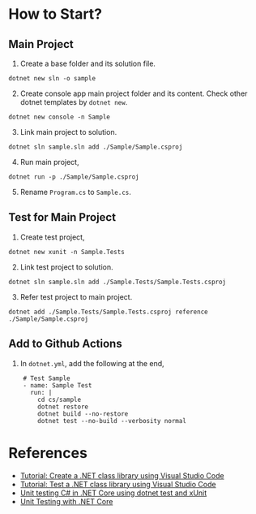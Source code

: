 # How to Start?

## Main Project
1. Create a base folder and its solution file. 
```
dotnet new sln -o sample 
```
2. Create console app main project folder and its content. Check other dotnet templates by `dotnet new`.
```
dotnet new console -n Sample
```
3. Link main project to solution. 
```
dotnet sln sample.sln add ./Sample/Sample.csproj
```
4. Run main project,
```
dotnet run -p ./Sample/Sample.csproj
```
5. Rename `Program.cs` to `Sample.cs`.

## Test for Main Project
1. Create test project,
```
dotnet new xunit -n Sample.Tests
```
2. Link test project to solution. 
```
dotnet sln sample.sln add ./Sample.Tests/Sample.Tests.csproj
```
3. Refer test project to main project.
```
dotnet add ./Sample.Tests/Sample.Tests.csproj reference ./Sample/Sample.csproj
```

## Add to Github Actions
1. In `dotnet.yml`, add the following at the end, 
```
    # Test Sample
    - name: Sample Test
      run: |
        cd cs/sample
        dotnet restore
        dotnet build --no-restore
        dotnet test --no-build --verbosity normal
```

# References
- [Tutorial: Create a .NET class library using Visual Studio Code](https://docs.microsoft.com/en-us/dotnet/core/tutorials/library-with-visual-studio-code?pivots=dotnet-5-0)
- [Tutorial: Test a .NET class library using Visual Studio Code](https://docs.microsoft.com/en-us/dotnet/core/tutorials/testing-library-with-visual-studio-code?pivots=dotnet-5-0)
- [Unit testing C# in .NET Core using dotnet test and xUnit](https://docs.microsoft.com/en-us/dotnet/core/testing/unit-testing-with-dotnet-test)
- [Unit Testing with .NET Core](https://www.jeremymorgan.com/tutorials/c-sharp/how-to-net-core-unit-test/)